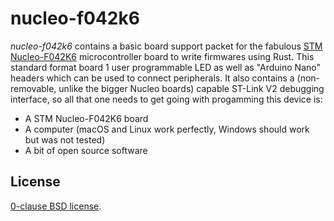 nucleo-f042k6
=============

_nucleo-f042k6_ contains a basic board support packet for the fabulous [STM
Nucleo-F042K6][] microcontroller board to write firmwares using Rust. This
standard format board 1 user programmable LED as well as "Arduino Nano" headers
which can be used to connect peripherals. It also contains a (non-removable,
unlike the bigger Nucleo boards) capable ST-Link V2 debugging interface, so all
that one needs to get going with progamming this device is:

* A STM Nucleo-F042K6 board
* A computer (macOS and Linux work perfectly, Windows should work but was not tested)
* A bit of open source software

[STM Nucleo-F042K6]: https://os.mbed.com/platforms/ST-Nucleo-F042K6/
[cortex-m]:(https://github.com/japaric/cortex-m)
[cortex-m-rt]:(https://github.com/japaric/cortex-m-rt)

License
-------

[0-clause BSD license](LICENSE-0BSD.txt).
